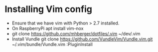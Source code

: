 Installing Vim config
=====================

* Ensure that we have vim with Python > 2.7 installed.
* On RaspberryPi apt install vim-nox
* git clone https://github.com/mhberger/dotfiles/.vim ~/dev/.vim
* Install Vundle
    git clone https://github.com/VundleVim/Vundle.vim.git ~/.vim/bundle/Vundle.vim
    :PluginInstall
